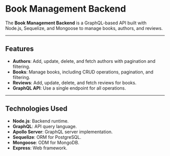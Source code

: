 # Book Management Backend

The **Book Management Backend** is a GraphQL-based API built with Node.js, Sequelize, and Mongoose to manage books, authors, and reviews.

---

## **Features**

- **Authors**: Add, update, delete, and fetch authors with pagination and filtering.
- **Books**: Manage books, including CRUD operations, pagination, and filtering.
- **Reviews**: Add, update, delete, and fetch reviews for books.
- **GraphQL API**: Use a single endpoint for all operations.

---

## **Technologies Used**

- **Node.js**: Backend runtime.
- **GraphQL**: API query language.
- **Apollo Server**: GraphQL server implementation.
- **Sequelize**: ORM for PostgreSQL.
- **Mongoose**: ODM for MongoDB.
- **Express**: Web framework.

